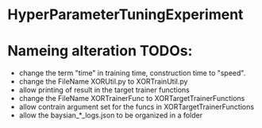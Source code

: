 # HyperParameterTuningExperiment
# Nameing alteration TODOs:
- change the term "time" in training time, construction time to "speed".
- change the FileName XORUtil.py to XORTrainUtil.py
- allow printing of result in the target trainer functions
- change the FileName XORTrainerFunc to XORTargetTrainerFunctions
- allow contrain argument set for the funcs in XORTargetTrainerFunctions
- allow the baysian_*_logs.json to be organized in a folder
